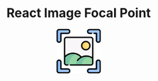 <div align="center">
  <h1>React Image Focal Point</h1>
  <a href="https://lemoncode.github.io/react-image-focal-point">
    <img
      height="100"
      width="100"
      alt="logo"
      src="https://raw.githubusercontent.com/lemoncode/react-image-focal-point/develop/website/static/img/logo.svg"
    />
  </a>
</div>
